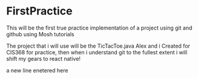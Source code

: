 # FirstPractice
This will be the first true practice implementation of a project using git and github using Mosh tutorials 

The project that i will use will be the TicTacToe.java Alex and i Created for CIS368 for practice, then when i understand git to the fullest extent
i will shift my gears to react native! 

a new line enetered here
